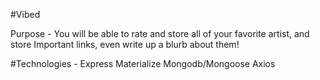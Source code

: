 #Vibed

Purpose - 
You will be able to rate and store all of your favorite artist, and store Important links, even write up a blurb about them!

#Technologies - 
Express
Materialize
Mongodb/Mongoose
Axios


